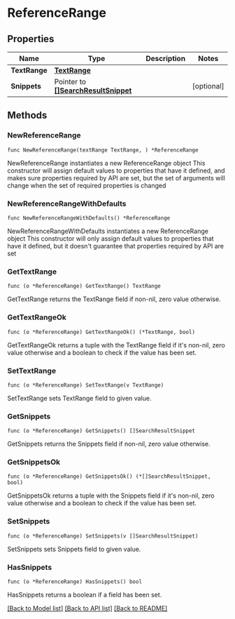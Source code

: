 # ReferenceRange

## Properties

Name | Type | Description | Notes
------------ | ------------- | ------------- | -------------
**TextRange** | [**TextRange**](TextRange.md) |  | 
**Snippets** | Pointer to [**[]SearchResultSnippet**](SearchResultSnippet.md) |  | [optional] 

## Methods

### NewReferenceRange

`func NewReferenceRange(textRange TextRange, ) *ReferenceRange`

NewReferenceRange instantiates a new ReferenceRange object
This constructor will assign default values to properties that have it defined,
and makes sure properties required by API are set, but the set of arguments
will change when the set of required properties is changed

### NewReferenceRangeWithDefaults

`func NewReferenceRangeWithDefaults() *ReferenceRange`

NewReferenceRangeWithDefaults instantiates a new ReferenceRange object
This constructor will only assign default values to properties that have it defined,
but it doesn't guarantee that properties required by API are set

### GetTextRange

`func (o *ReferenceRange) GetTextRange() TextRange`

GetTextRange returns the TextRange field if non-nil, zero value otherwise.

### GetTextRangeOk

`func (o *ReferenceRange) GetTextRangeOk() (*TextRange, bool)`

GetTextRangeOk returns a tuple with the TextRange field if it's non-nil, zero value otherwise
and a boolean to check if the value has been set.

### SetTextRange

`func (o *ReferenceRange) SetTextRange(v TextRange)`

SetTextRange sets TextRange field to given value.


### GetSnippets

`func (o *ReferenceRange) GetSnippets() []SearchResultSnippet`

GetSnippets returns the Snippets field if non-nil, zero value otherwise.

### GetSnippetsOk

`func (o *ReferenceRange) GetSnippetsOk() (*[]SearchResultSnippet, bool)`

GetSnippetsOk returns a tuple with the Snippets field if it's non-nil, zero value otherwise
and a boolean to check if the value has been set.

### SetSnippets

`func (o *ReferenceRange) SetSnippets(v []SearchResultSnippet)`

SetSnippets sets Snippets field to given value.

### HasSnippets

`func (o *ReferenceRange) HasSnippets() bool`

HasSnippets returns a boolean if a field has been set.


[[Back to Model list]](../README.md#documentation-for-models) [[Back to API list]](../README.md#documentation-for-api-endpoints) [[Back to README]](../README.md)


